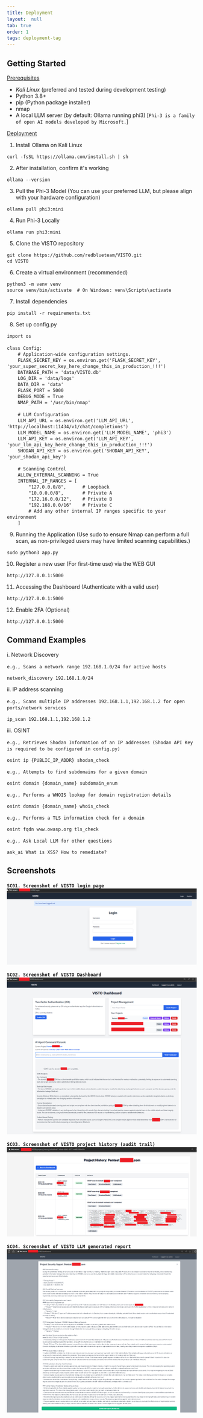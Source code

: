 ```yaml
---
title: Deployment
layout:  null
tab: true
order: 1
tags: deployment-tag
---
```


## **Getting Started**

<ins>Prerequisites</ins>
- *Kali Linux* (preferred and tested during development testing)
- Python 3.8+
- pip (Python package installer)
- nmap
- A local LLM server (by default: Ollama running phi3) [`Phi-3 is a family of open AI models developed by Microsoft.`]

<ins>Deployment</ins>

1. Install Ollama on Kali Linux
```
curl -fsSL https://ollama.com/install.sh | sh
```
2. After installation, confirm it's working
```
ollama --version
```
3. Pull the Phi-3 Model (You can use your preferred LLM, but please align with your hardware configuration)
```
ollama pull phi3:mini
```
4. Run Phi-3 Locally
```
ollama run phi3:mini
```
5. Clone the VISTO repository
```
git clone https://github.com/redblueteam/VISTO.git
cd VISTO
```
6. Create a virtual environment (recommended)
```
python3 -m venv venv
source venv/bin/activate  # On Windows: venv\Scripts\activate
```
7. Install dependencies
```
pip install -r requirements.txt
```
8. Set up config.py
```
import os

class Config:
    # Application-wide configuration settings.
    FLASK_SECRET_KEY = os.environ.get('FLASK_SECRET_KEY', 'your_super_secret_key_here_change_this_in_production_!!!')
    DATABASE_PATH = 'data/VISTO.db'
    LOG_DIR = 'data/logs'
    DATA_DIR = 'data'
    FLASK_PORT = 5000
    DEBUG_MODE = True
    NMAP_PATH = '/usr/bin/nmap'

    # LLM Configuration
    LLM_API_URL = os.environ.get('LLM_API_URL', 'http://localhost:11434/v1/chat/completions')
    LLM_MODEL_NAME = os.environ.get('LLM_MODEL_NAME', 'phi3')
    LLM_API_KEY = os.environ.get('LLM_API_KEY', 'your_llm_api_key_here_change_this_in_production_!!!')
    SHODAN_API_KEY = os.environ.get('SHODAN_API_KEY', 'your_shodan_api_key')

    # Scanning Control
    ALLOW_EXTERNAL_SCANNING = True
    INTERNAL_IP_RANGES = [
        "127.0.0.0/8",      # Loopback
        "10.0.0.0/8",       # Private A
        "172.16.0.0/12",    # Private B
        "192.168.0.0/16"    # Private C
        # Add any other internal IP ranges specific to your environment
    ]

```
9. Running the Application (Use sudo to ensure Nmap can perform a full scan, as non-privileged users may have limited scanning capabilities.)
```
sudo python3 app.py
```
10. Register a new user (For first-time use) via the WEB GUI
```
http://127.0.0.1:5000
```
11. Accessing the Dashboard (Authenticate with a valid user)
```
http://127.0.0.1:5000
```
12. Enable 2FA (Optional)
```
http://127.0.0.1:5000
```

## **Command Examples**

i. Network Discovery

`e.g., Scans a network range 192.168.1.0/24 for active hosts`
```
network_discovery 192.168.1.0/24
```
ii. IP address scanning

`e.g., Scans multiple IP addresses 192.168.1.1,192.168.1.2 for open ports/network services`
```
ip_scan 192.168.1.1,192.168.1.2
```
iii. OSINT

`e.g., Retrieves Shodan Information of an IP addresses (Shodan API Key is required to be configured in config.py)`
```
osint ip {PUBLIC_IP_ADDR} shodan_check
```
`e.g., Attempts to find subdomains for a given domain`
```
osint domain {domain_name} subdomain_enum
```
`e.g., Performs a WHOIS lookup for domain registration details`
```
osint domain {domain_name} whois_check
```
`e.g., Performs a TLS information check for a domain`
```
osint fqdn www.owasp.org tls_check
```
`e.g., Ask Local LLM for other questions`
```
ask_ai What is XSS? How to remediate?
```

## **Screenshots**

**`SC01. Screenshot of VISTO login page`**
![Screenshot of VISTO login page](https://github.com/OWASP/www-project-visto/blob/main/assets/images/Login_sample.png?raw=true)

**`SC02. Screenshot of VISTO Dashboard`**
![Screenshot of VISTO Dashboard](https://github.com/OWASP/www-project-visto/blob/main/assets/images/Dashboard_sample.png?raw=true)

**`SC03. Screenshot of VISTO project history (audit trail)`**
![Screenshot of project history](https://github.com/OWASP/www-project-visto/blob/main/assets/images/Project_History_sample_view.png?raw=true)

**`SC04. Screenshot of VISTO LLM generated report`**
![Screenshot of a sample LLM generated report](https://github.com/OWASP/www-project-visto/blob/main/assets/images/LLM_generated_sample_report.png?raw=true)

